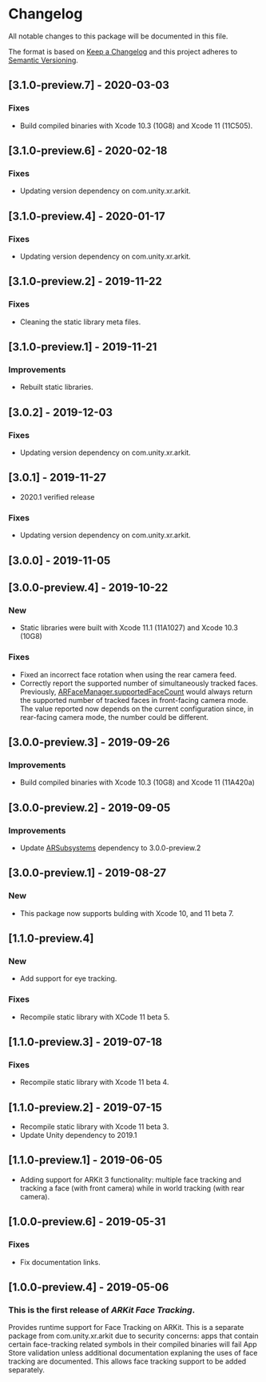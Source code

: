 # Changelog
All notable changes to this package will be documented in this file.

The format is based on [Keep a Changelog](http://keepachangelog.com/en/1.0.0/)
and this project adheres to [Semantic Versioning](http://semver.org/spec/v2.0.0.html).

## [3.1.0-preview.7] - 2020-03-03
### Fixes
- Build compiled binaries with Xcode 10.3 (10G8) and Xcode 11 (11C505).

## [3.1.0-preview.6] - 2020-02-18
### Fixes
- Updating version dependency on com.unity.xr.arkit.

## [3.1.0-preview.4] - 2020-01-17
### Fixes
- Updating version dependency on com.unity.xr.arkit.

## [3.1.0-preview.2] - 2019-11-22
### Fixes
- Cleaning the static library meta files.

## [3.1.0-preview.1] - 2019-11-21
### Improvements
- Rebuilt static libraries.

## [3.0.2] - 2019-12-03

### Fixes
- Updating version dependency on com.unity.xr.arkit.

## [3.0.1] - 2019-11-27
- 2020.1 verified release

### Fixes
- Updating version dependency on com.unity.xr.arkit.

## [3.0.0] - 2019-11-05

## [3.0.0-preview.4] - 2019-10-22
### New
- Static libraries were built with Xcode 11.1 (11A1027) and Xcode 10.3 (10G8)

### Fixes
- Fixed an incorrect face rotation when using the rear camera feed.
- Correctly report the supported number of simultaneously tracked faces. Previously, [ARFaceManager.supportedFaceCount](https://docs.unity3d.com/Packages/com.unity.xr.arfoundation@3.0/api/UnityEngine.XR.ARFoundation.ARFaceManager.html#UnityEngine_XR_ARFoundation_ARFaceManager_supportedFaceCount) would always return the supported number of tracked faces in front-facing camera mode. The value reported now depends on the current configuration since, in rear-facing camera mode, the number could be different.

## [3.0.0-preview.3] - 2019-09-26
### Improvements
- Build compiled binaries with Xcode 10.3 (10G8) and Xcode 11 (11A420a)

## [3.0.0-preview.2] - 2019-09-05
### Improvements
- Update [ARSubsystems](https://docs.unity3d.com/Packages/com.unity.xr.arsubsystems@3.0) dependency to 3.0.0-preview.2

## [3.0.0-preview.1] - 2019-08-27
### New
- This package now supports bulding with Xcode 10, and 11 beta 7.

## [1.1.0-preview.4]
### New
- Add support for eye tracking.

### Fixes
- Recompile static library with XCode 11 beta 5.

## [1.1.0-preview.3] - 2019-07-18
### Fixes
- Recompile static library with Xcode 11 beta 4.

## [1.1.0-preview.2] - 2019-07-15
- Recompile static library with Xcode 11 beta 3.
- Update Unity dependency to 2019.1

## [1.1.0-preview.1] - 2019-06-05
- Adding support for ARKit 3 functionality: multiple face tracking and tracking a face (with front camera) while in world tracking (with rear camera).

## [1.0.0-preview.6] - 2019-05-31
### Fixes
- Fix documentation links.

## [1.0.0-preview.4] - 2019-05-06

### This is the first release of *ARKit Face Tracking*.

Provides runtime support for Face Tracking on ARKit. This is a separate package from com.unity.xr.arkit due to security concerns: apps that contain certain face-tracking related symbols in their compiled binaries will fail App Store validation unless additional documentation explaning the uses of face tracking are documented. This allows face tracking support to be added separately.
